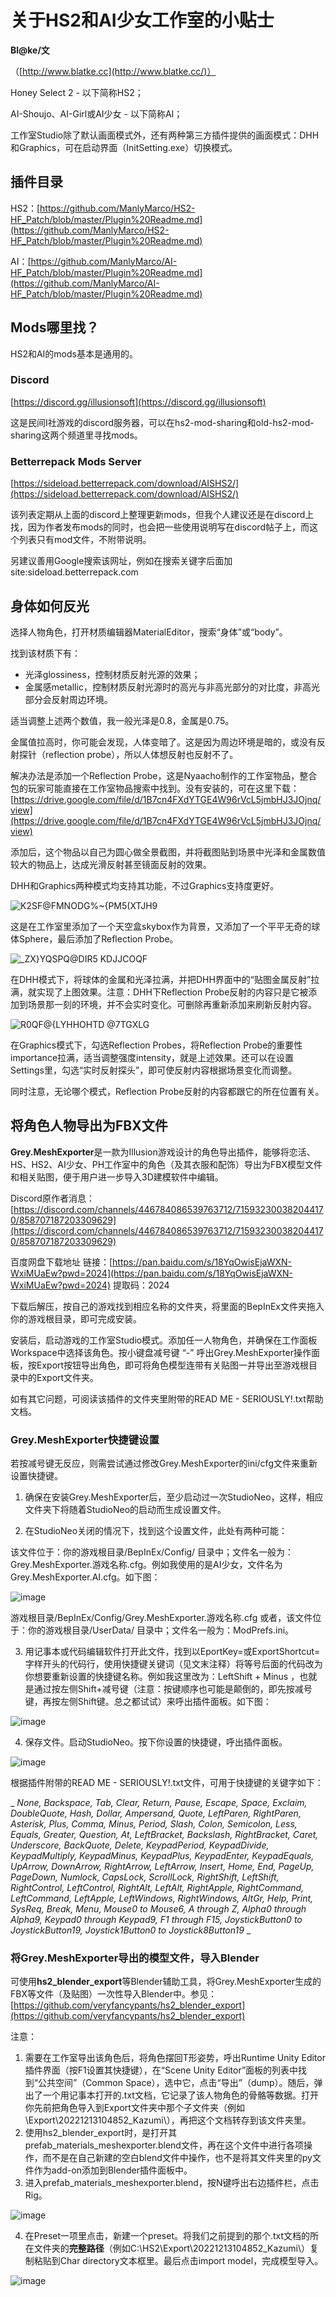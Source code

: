 # 关于HS2和AI少女工作室的小贴士 

**Bl@ke/文**

（[http://www.blatke.cc](http://www.blatke.cc/)）

Honey Select 2 - 以下简称HS2；

AI-Shoujo、AI-Girl或AI少女 - 以下简称AI；

工作室Studio除了默认画面模式外，还有两种第三方插件提供的画面模式：DHH和Graphics，可在启动界面（InitSetting.exe）切换模式。

## 插件目录
HS2：[https://github.com/ManlyMarco/HS2-HF_Patch/blob/master/Plugin%20Readme.md](https://github.com/ManlyMarco/HS2-HF_Patch/blob/master/Plugin%20Readme.md)

AI：[https://github.com/ManlyMarco/AI-HF_Patch/blob/master/Plugin%20Readme.md](https://github.com/ManlyMarco/AI-HF_Patch/blob/master/Plugin%20Readme.md) 
## Mods哪里找？
HS2和AI的mods基本是通用的。

### Discord
[https://discord.gg/illusionsoft](https://discord.gg/illusionsoft)

这是民间I社游戏的discord服务器，可以在hs2-mod-sharing和old-hs2-mod-sharing这两个频道里寻找mods。

### Betterrepack Mods Server
[https://sideload.betterrepack.com/download/AISHS2/](https://sideload.betterrepack.com/download/AISHS2/) 

该列表定期从上面的discord上整理更新mods，但我个人建议还是在discord上找，因为作者发布mods的同时，也会把一些使用说明写在discord帖子上，而这个列表只有mod文件，不附带说明。
 
另建议善用Google搜索该网址，例如在搜索关键字后面加site:sideload.betterrepack.com 
## 身体如何反光
选择人物角色，打开材质编辑器MaterialEditor，搜索“身体”或“body”。

找到该材质下有：

- 光泽glossiness，控制材质反射光源的效果；
- 金属感metallic，控制材质反射光源时的高光与非高光部分的对比度，非高光部分会反射周边环境。

适当调整上述两个数值，我一般光泽是0.8，金属是0.75。

金属值拉高时，你可能会发现，人体变暗了。这是因为周边环境是暗的，或没有反射探针（reflection probe），所以人体想反射也反射不了。

解决办法是添加一个Reflection Probe，这是Nyaacho制作的工作室物品，整合包的玩家可能直接在工作室物品搜索中找到。没有安装的，可在这里下载：[https://drive.google.com/file/d/1B7cn4FXdYTGE4W96rVcL5jmbHJ3JOjnq/view](https://drive.google.com/file/d/1B7cn4FXdYTGE4W96rVcL5jmbHJ3JOjnq/view) 

添加后，这个物品以自己为圆心做全景截图，并将截图贴到场景中光泽和金属数值较大的物品上，达成光滑反射甚至镜面反射的效果。

DHH和Graphics两种模式均支持其功能，不过Graphics支持度更好。

![K2SF@FMNODG%~{PM5(XTJH9](https://github.com/user-attachments/assets/ccda59fd-eb64-4cab-b86a-a30a8fb22462)

这是在工作室里添加了一个天空盒skybox作为背景，又添加了一个平平无奇的球体Sphere，最后添加了Reflection Probe。

![_ZX}YQSPQ@DIR5 KDJJCOQF](https://github.com/user-attachments/assets/6e7ebace-4715-4a45-89df-8f89f9e71d1e)

在DHH模式下，将球体的金属和光泽拉满，并把DHH界面中的“贴图金属反射”拉满，就实现了上图效果。注意：DHH下Reflection Probe反射的内容只是它被添加到场景那一刻的环境，并不会实时变化。可删除再重新添加来刷新反射内容。

![R0QF@{LYHHOHTD @7TGXLG](https://github.com/user-attachments/assets/446035a2-d443-4012-b305-b9d2b3c35d61)

在Graphics模式下，勾选Reflection Probes，将Reflection Probe的重要性importance拉满，适当调整强度intensity，就是上述效果。还可以在设置Settings里，勾选“实时反射探头”，即可使反射内容根据场景变化而调整。

同时注意，无论哪个模式，Reflection Probe反射的内容都跟它的所在位置有关。
## 将角色人物导出为FBX文件
**Grey.MeshExporter**是一款为Illusion游戏设计的角色导出插件，能够将恋活、HS、HS2、AI少女、PH工作室中的角色（及其衣服和配饰）导出为FBX模型文件和相关贴图，便于用户进一步导入3D建模软件中编辑。

Discord原作者消息：[https://discord.com/channels/446784086539763712/715932300382044170/858707187203309629](https://discord.com/channels/446784086539763712/715932300382044170/858707187203309629)

百度网盘下载地址
链接：[https://pan.baidu.com/s/18YqOwisEjaWXN-WxiMUaEw?pwd=2024](https://pan.baidu.com/s/18YqOwisEjaWXN-WxiMUaEw?pwd=2024)
提取码：2024

下载后解压，按自己的游戏找到相应名称的文件夹，将里面的BepInEx文件夹拖入你的游戏根目录，即可完成安装。

安装后，启动游戏的工作室Studio模式。添加任一人物角色，并确保在工作面板Workspace中选择该角色。按小键盘减号键 “-” 呼出Grey.MeshExporter操作面板，按Export按钮导出角色，即可将角色模型连带有关贴图一并导出至游戏根目录中的Export文件夹。

如有其它问题，可阅读该插件的文件夹里附带的READ ME - SERIOUSLY!.txt帮助文档。

### Grey.MeshExporter快捷键设置
若按减号键无反应，则需尝试通过修改Grey.MeshExporter的ini/cfg文件来重新设置快捷键。

1. 确保在安装Grey.MeshExporter后，至少启动过一次StudioNeo，这样，相应文件夹下将随着StudioNeo的启动而生成设置文件。

2. 在StudioNeo关闭的情况下，找到这个设置文件，此处有两种可能：

该文件位于：你的游戏根目录/BepInEx/Config/ 目录中；文件名一般为：Grey.MeshExporter.游戏名称.cfg。例如我使用的是AI少女，文件名为Grey.MeshExporter.AI.cfg。如下图：

![image](https://github.com/user-attachments/assets/e3b2d3ad-dd49-43df-a303-3a6ca2b59d9d)

游戏根目录/BepInEx/Config/Grey.MeshExporter.游戏名称.cfg
或者，该文件位于：你的游戏根目录/UserData/ 目录中；文件名一般为：ModPrefs.ini。

3. 用记事本或代码编辑软件打开此文件，找到以EportKey=或ExportShortcut=字样开头的代码行，使用快捷键关键词（见文末注释）将等号后面的代码改为你想要重新设置的快捷键名称。例如我这里改为：LeftShift + Minus ，也就是通过按左侧Shift+减号键（注意：按键顺序也可能是颠倒的，即先按减号键，再按左侧Shift键。总之都试试）来呼出插件面板。如下图：

![image](https://github.com/user-attachments/assets/6f4a8967-28bb-4bf5-8dd5-ee1dea90575c)

4. 保存文件。启动StudioNeo。按下你设置的快捷键，呼出插件面板。

![image](https://github.com/user-attachments/assets/01399f27-88b9-4ad9-b670-dcf9fd437cb1)

根据插件附带的READ ME - SERIOUSLY!.txt文件，可用于快捷键的关键字如下：

_ _None, Backspace, Tab, Clear, Return, Pause, Escape, Space, Exclaim, DoubleQuote, Hash, Dollar, Ampersand, Quote, LeftParen, RightParen, Asterisk, Plus, Comma, Minus, Period, Slash, Colon, Semicolon, Less, Equals, Greater, Question, At, LeftBracket, Backslash, RightBracket, Caret, Underscore, BackQuote, Delete, KeypadPeriod, KeypadDivide, KeypadMultiply, KeypadMinus, KeypadPlus, KeypadEnter, KeypadEquals, UpArrow, DownArrow, RightArrow, LeftArrow, Insert, Home, End, PageUp, PageDown, Numlock, CapsLock, ScrollLock, RightShift, LeftShift, RightControl, LeftControl, RightAlt, LeftAlt, RightApple, RightCommand, LeftCommand, LeftApple, LeftWindows, RightWindows, AltGr, Help, Print, SysReq, Break, Menu, Mouse0 to Mouse6, A through Z, Alpha0 through Alpha9, Keypad0 through Keypad9, F1 through F15, JoystickButton0 to JoystickButton19, Joystick1Button0 to Joystick8Button19_ _

### 将Grey.MeshExporter导出的模型文件，导入Blender
可使用**hs2_blender_export**等Blender辅助工具，将Grey.MeshExporter生成的FBX等文件（及贴图）一次性导入Blender中。参见：[https://github.com/veryfancypants/hs2_blender_export](https://github.com/veryfancypants/hs2_blender_export)

注意：
1. 需要在工作室导出该角色后，将角色摆回T形姿势，呼出Runtime Unity Editor插件界面（按F1设置其快捷键），在“Scene Unity Editor”面板的列表中找到“公共空间”（Common Space），选中它，点击“导出”（dump）。随后，弹出了一个用记事本打开的.txt文档，它记录了该人物角色的骨骼等数据。打开你先前把角色导入到Export文件夹中那个子文件夹（例如\Export\20221213104852_Kazumi\），再把这个文档转存到该文件夹里。
2. 使用hs2_blender_export时，是打开其prefab_materials_meshexporter.blend文件，再在这个文件中进行各项操作，而不是在自己新建的空白blend文件中操作，也不是将其文件夹里的py文件作为add-on添加到Blender插件面板中。
3. 进入prefab_materials_meshexporter.blend，按N键呼出右边插件栏，点击Rig。

![image](https://github.com/user-attachments/assets/1414ba9e-61ed-4612-b137-74b1b3b8c2f7)

4. 在Preset一项里点击<New>，新建一个preset。将我们之前提到的那个.txt文档的所在文件夹的**完整路径**（例如C:\HS2\Export\20221213104852_Kazumi\）复制粘贴到Char directory文本框里。最后点击import model，完成模型导入。

![image](https://github.com/user-attachments/assets/3b783218-7e71-4ede-aafa-2b1573b1603d)

